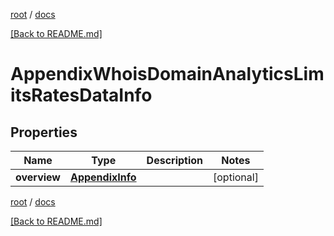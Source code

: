 [root](./../ "root") / [docs](./ "docs")

[[Back to README.md]](./../README.md "[Back to README.md]")

# AppendixWhoisDomainAnalyticsLimitsRatesDataInfo

## Properties

| Name | Type | Description | Notes |
|------------ | ------------- | ------------- | -------------|
|**overview** | [**AppendixInfo**](AppendixInfo.md) |  |  [optional] |

[root](./../ "root") / [docs](./ "docs")

[[Back to README.md]](./../README.md "[Back to README.md]")